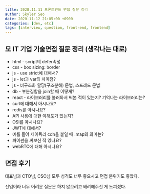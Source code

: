 ```yaml
---
title: 2020.11.11 프론트엔드 면접 질문 정리
author: Skyler Seo
date: 2020-11-12 21:05:00 +0900
categories: [dev, etc]
tags: [interview, question, front-end, frontend]
---
```


## 모 IT 기업 기술면접 질문 정리 (생각나는 대로)

- html - script의 defer속성
- css - box sizing: border
- js - use strict에 대해서?
- js - let과 var의 차이점?
- js - 비구조화 할당(구조분해) 문법, 스프레드 문법
- db - 부분집합을 join할 때 어떻게?
- react - 라이브러리를 불러와서 써본 적이 있는지? 기억나는 라이브러리는?
- curl에 대해서 아시나요?
- redis를 아시나요?
- API 사용에 대한 이해도가 있는지?
- OSI를 아시나요?
- JWT에 대해서?
- 예를 들어 제이쿼리 cdn을 붙일 때 .map의 의미는?
- 파이썬을 써보신 적 있나요?
- webRTC에 대해 아시나요?


## 면접 후기
대표님과 CTO님, CSO님 모두 성격도 너무 좋으시고 면접 분위기도 좋았다.


신입이라 너무 어려운 질문은 하지 않으려고 배려해주신 게 느껴졌다.